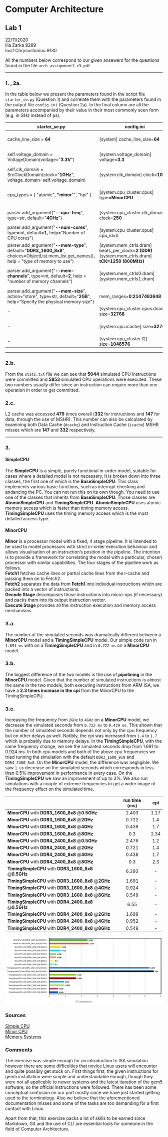 # Computer Architecture

## Lab 1
22/11/2020\
Ilia Zarka 9289\
Iosif Chrysostomou 9130

All the numbers below correspond to our given ansewers for the questions found in the file `arch_assignment1_v3.pdf`

---

### 1. , 2a.

In the table below we present the parameters found in the script file `starter_se.py` (Question 1) and correlate them with the parameters found in the output file `config.ini` (Question 2a). In the final column are all the parameters accompanied by their value in their most commonly seen form (e.g. in GHz instead of ps).

| starter_se.py | config.ini | Parameter |
| --- | --- | --- |
| cache_line_size = **64** | [system] cache_line_size=**64** | Cache Block Size **64B**
| self.voltage_domain = VoltageDomain(voltage="**3.3V**") | [system.voltage_domain] voltage=**3.3** |  System Voltage **3.3V**
| self.clk_domain = SrcClockDomain(clock="**1GHz**", voltage_domain=self.voltage_domain) | [system.clk_domain] clock=**1000** | Top-Level Clock **1GHz**
| cpu_types = { "atomic", **"minor**"", "hpi" } | [system.cpu_cluster.cpus] type=**MinorCPU** | Simulated CPU Model **Minor** 
| parser.add_argument("**--cpu-freq**", type=str, default="**4GHz**") | [system.cpu_cluster.clk_domain] clock=**250** | CPU Frequency **4GHz**
| parser.add_argument("**--num-cores**", type=int, default=**1**, help="Number of CPU cores") | [system.cpu_cluster.cpus] cpu_id=0 | Number of Cores **1**
| parser.add_argument("**--mem-type**", default="**DDR3_1600_8x8**", choices=ObjectList.mem_list.get_names(), help = "type of memory to use") | [system.mem_ctrls.dram] beats_per_clock=**2** **(DDR)** [system.mem_ctrls.dram] **tCK=1250** **(800MHz)** | DRAM Type **1600MHz**
| parser.add_argument("**--mem-channels**", type=int, default=**2**, help = "number of memory channels") |  [system.mem_ctrls0.dram] [system.mem_ctrls1.dram] | Number of Memory Channels **2**
| parser.add_argument("**--mem-size**", action="store", type=str, default="**2GB**", help="Specify the physical memory size") | mem_ranges=**0:2147483648** | Total DRAM Size **2GB**
| - | [system.cpu_cluster.cpus.dcache] size=**32768** | L1 Cache Size **32KB**
| - | [system.cpu.icache] size=**32768** | Instruction Cache Size **32KB**
| - | [system.cpu_cluster.l2] size=**1048576** | L2 Cache Size **1MB**

---

### 2.b.

From the `stats.txt` file we can see that **5044** simulated CPU instructions were committed and **5853** simulated CPU operations were executed. These two numbers usually differ since an instruction can require more than one operation in order to get committed. 

### 2.c.

L2 cache was accessed **479** times overall (**332** for instructions and **147** for data, through the use of MSHR). This number can also be calculated by examining both Data Cache (`dcache`) and Instruction Cache (`icache`) MSHR misses which are **147** and **332** respectively.

---

### 3.
#### **SimpleCPU**
The **SimpleCPU** is a simple, purely functional in-order model, suitable for cases where a detailed model is not necessary. It is broken down into three classes, the first one of which is the **BaseSimpleCPU**. This class implements various basic functions, such as interrupt checking and andancing the PC. You can not run this on its own though. You need to use one of the classes that inherits from **BaseSimpleCPU**. Those classes are **AtomicSimpleCPU** and **TimingSimpleCPU**. **AtomicSimpleCPU** uses atomic memory access which is faster than timing memory access. **TimingSimpleCPU** uses the timing memory access which is the most detailed access type.
#### **MinorCPU**
**Minor** is a processor model with a fixed, 4 stage pipeline.  It is intended to be used to model processors with strict in-order execution behaviour and allows visualisation of an instruction’s position in the pipeline. The intention is to provide a framework for correlating the model with a particular, chosen processor with similar capabilities. The four stages of the pipeline work as follows.\
**Fetch1** fetches cache lines or partial cache lines from the I-cache and passing them on to Fetch2.\
**Fetch2** separates the data from **Fetch1** into individual instructions which are packed into a vector of instructions.\
**Decode Stage** decomposes those instructions into micro-ops (if necessary) and packs them into its output instruction vector.\
**Execute Stage** provides all the instruction execution and memory access mechanisms.
### 3.a.
The number of the simulated seconds was dramatically different between a **MinorCPU** model and a **TimingSimpleCPU** model. Our simple code run in `1.691 ms` with on a **TimingSimpleCPU** and in `0.722 ms` on a **MinorCPU** model.
### 3.b.
The biggest difference of the two models is the use of **pipelining** in the **MinorCPU** model. Given that the number of simulated instructions is almost the same in the two models, both executing instructions from ARM ISA, we have a **2.3 times increase in the cpi** from the MinorCPU to the TimingSimpleCPU.
### 3.c.
Increasing the frequency from `2GHz` to `4GHz` on a **MinorCPU** model, we decrease the simulated seconds from `0.722 ms` to `0.439 ms`. This shown that the number of simulated seconds depends not only by the cpu frequency but on other delays as well. Notibly, the cpi was increased from `1.4` to `1.7` which is probably due to memory delays. In the **TimingSimpleCPU**, with the same frequency change, we see the simulated seconds drop from 1.691 to 0.924 ms. In both cpu models and both of the above cpu frequencies we tried running the simulation with the default `DDR3_1600_8x8` and `DDR4_2400_8x8`. On the **MinorCPU** model, the difference was negligible. We saw `1 us` decrease on the simulated seconds which corresponds in less than 0.5% improvement in performance in every case. On the **TimingSimpleCPU** we saw an improvement of up to 3%. We also run simulations with a couple of extreme frequencies to get a wider image of the frequency effect on the simulated time.

|                                                        | run time (ms) |  cpi |
|--------------------------------------------------------|:-------------:|:----:|
| **MinorCPU** with **DDR3_1600_8x8** @**0.5GHz**        |     2.403     | 1.17 |
| **MinorCPU** with **DDR3_1600_8x8** @**2GHz**          |     0.722     | 1.4  |
| **MinorCPU** with **DDR3_1600_8x8** @**4GHz**          |     0.439     |  1.7 |
| **MinorCPU** with **DDR3_1600_8x8** @**8GHz**          |      0.3      | 2.34 |
| **MinorCPU** with **DDR4_2400_8x8** @**0.5GHz**        |     2.476     |  1.2 |
| **MinorCPU** with **DDR4_2400_8x8** @**2GHz**          |     0.721     |  1.4 |
| **MinorCPU** with **DDR4_2400_8x8** @**4GHz**          |     0.438     |  1.7 |
| **MinorCPU** with **DDR4_2400_8x8** @**8GHz**          |      0.3      |  2.3 |
| **TimingSimpleCPU** with **DDR3_1600_8x8** @**0.5GHz** |     6.293     |   -  |
| **TimingSimpleCPU** with **DDR3_1600_8x8** @**2GHz**   |     1.691     |   -  |
| **TimingSimpleCPU** with **DDR3_1600_8x8** @**4GHz**   |     0.924     |   -  |
| **TimingSimpleCPU** with **DDR3_1600_8x8** @**8GHz**   |     0.549     |   -  |
| **TimingSimpleCPU** with **DDR4_2400_8x8** @**0.5GHz** |      6.55     |   -  |
| **TimingSimpleCPU** with **DDR4_2400_8x8** @**2GHz**   |     1.699     |   -  |
| **TimingSimpleCPU** with **DDR4_2400_8x8** @**4GHz**   |     0.952     |   -  |
| **TimingSimpleCPU** with **DDR4_2400_8x8** @**8GHz**   |     0.549     |   -  |

![bargraph](./images/bargraph.png)

### Sources
[Simple CPU](https://www.gem5.org/documentation/general_docs/cpu_models/SimpleCPU)\
[Minor CPU](https://www.gem5.org/documentation/general_docs/cpu_models/minor_cpu)\
[Memory Systems](https://www.gem5.org/documentation/general_docs/memory_system/index.html#access-types)

### Comments
The exercise was simple enough for an introduction to ISA simulation however there are some difficulties that novice Linux users will encounter and quite possibly get stuck on. First things first, the given instructions for gem5 installation were simple and understandable enough, though they were not all applicable to newer systems and the latest itaration of the gem5 software, so the official instructions were followed. There has been some conceptual confusion on our part mostly since we have just started getting used to the terminology. Also we believe that the aforementioned documentation misses and some of the tasks are too demanding for a first contact with Linux.

Apart from that, this exercise packs a lot of skills to be earned since Markdown, Git and the use of CLI are essential tools for someone in the field of Computer Architecture.
